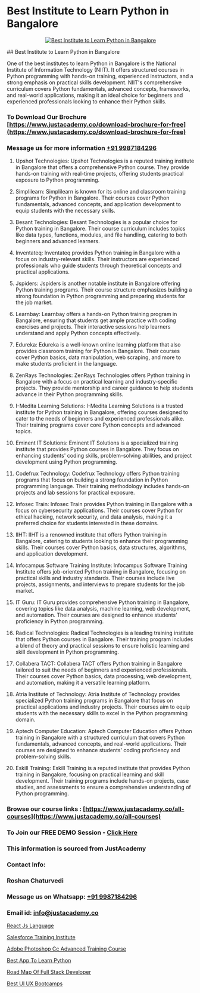 # Best Institute to Learn Python in Bangalore

<p align="center">
  <a href="https://justacademy.co/course-detail/python-training">
    <img src="https://justacademy.co/storage2/course_image/1709713400_course_image.webp" alt="Best Institute to Learn Python in Bangalore">
  </a>
</p>
## Best Institute to Learn Python in Bangalore

One of the best institutes to learn Python in Bangalore is the National Institute of Information Technology (NIIT). It offers structured courses in Python programming with hands-on training, experienced instructors, and a strong emphasis on practical skills development. NIIT's comprehensive curriculum covers Python fundamentals, advanced concepts, frameworks, and real-world applications, making it an ideal choice for beginners and experienced professionals looking to enhance their Python skills.
### To Download Our Brochure [https://www.justacademy.co/download-brochure-for-free](https://www.justacademy.co/download-brochure-for-free)
### Message us for more information [+91 9987184296](https://api.whatsapp.com/send?phone=919987184296)
1) Upshot Technologies:
Upshot Technologies is a reputed training institute in Bangalore that offers a comprehensive Python course. They provide hands-on training with real-time projects, offering students practical exposure to Python programming.

2) Simplilearn:
Simplilearn is known for its online and classroom training programs for Python in Bangalore. Their courses cover Python fundamentals, advanced concepts, and application development to equip students with the necessary skills.

3) Besant Technologies:
Besant Technologies is a popular choice for Python training in Bangalore. Their course curriculum includes topics like data types, functions, modules, and file handling, catering to both beginners and advanced learners.

4) Inventateq:
Inventateq provides Python training in Bangalore with a focus on industry-relevant skills. Their instructors are experienced professionals who guide students through theoretical concepts and practical applications.

5) Jspiders:
Jspiders is another notable institute in Bangalore offering Python training programs. Their course structure emphasizes building a strong foundation in Python programming and preparing students for the job market.

6) Learnbay:
Learnbay offers a hands-on Python training program in Bangalore, ensuring that students get ample practice with coding exercises and projects. Their interactive sessions help learners understand and apply Python concepts effectively.

7) Edureka:
Edureka is a well-known online learning platform that also provides classroom training for Python in Bangalore. Their courses cover Python basics, data manipulation, web scraping, and more to make students proficient in the language.

8) ZenRays Technologies:
ZenRays Technologies offers Python training in Bangalore with a focus on practical learning and industry-specific projects. They provide mentorship and career guidance to help students advance in their Python programming skills.

9) I-Medita Learning Solutions:
I-Medita Learning Solutions is a trusted institute for Python training in Bangalore, offering courses designed to cater to the needs of beginners and experienced professionals alike. Their training programs cover core Python concepts and advanced topics.

10) Eminent IT Solutions:
Eminent IT Solutions is a specialized training institute that provides Python courses in Bangalore. They focus on enhancing students' coding skills, problem-solving abilities, and project development using Python programming.

11) Codefrux Technology:
Codefrux Technology offers Python training programs that focus on building a strong foundation in Python programming language. Their training methodology includes hands-on projects and lab sessions for practical exposure.

12) Infosec Train:
Infosec Train provides Python training in Bangalore with a focus on cybersecurity applications. Their courses cover Python for ethical hacking, network security, and data analysis, making it a preferred choice for students interested in these domains.

13) IIHT:
IIHT is a renowned institute that offers Python training in Bangalore, catering to students looking to enhance their programming skills. Their courses cover Python basics, data structures, algorithms, and application development.

14) Infocampus Software Training Institute:
Infocampus Software Training Institute offers job-oriented Python training in Bangalore, focusing on practical skills and industry standards. Their courses include live projects, assignments, and interviews to prepare students for the job market.

15) IT Guru:
IT Guru provides comprehensive Python training in Bangalore, covering topics like data analysis, machine learning, web development, and automation. Their courses are designed to enhance students' proficiency in Python programming.

16) Radical Technologies:
Radical Technologies is a leading training institute that offers Python courses in Bangalore. Their training program includes a blend of theory and practical sessions to ensure holistic learning and skill development in Python programming.

17) Collabera TACT:
Collabera TACT offers Python training in Bangalore tailored to suit the needs of beginners and experienced professionals. Their courses cover Python basics, data processing, web development, and automation, making it a versatile learning platform.

18) Atria Institute of Technology:
Atria Institute of Technology provides specialized Python training programs in Bangalore that focus on practical applications and industry projects. Their courses aim to equip students with the necessary skills to excel in the Python programming domain.

19) Aptech Computer Education:
Aptech Computer Education offers Python training in Bangalore with a structured curriculum that covers Python fundamentals, advanced concepts, and real-world applications. Their courses are designed to enhance students' coding proficiency and problem-solving skills.

20) Eskill Training:
Eskill Training is a reputed institute that provides Python training in Bangalore, focusing on practical learning and skill development. Their training programs include hands-on projects, case studies, and assessments to ensure a comprehensive understanding of Python programming.

### Browse our course links : [https://www.justacademy.co/all-courses](https://www.justacademy.co/all-courses) 
### To Join our FREE DEMO Session - [Click Here](https://www.justacademy.co/register-for-course-demo)


### This information is sourced from JustAcademy
### Contact Info:
### Roshan Chaturvedi
### Message us on Whatsapp: [+91 9987184296](https://api.whatsapp.com/send?phone=919987184296)
### Email id: [info@justacademy.co](mailto:info@justacademy.co)
                
[React Js Language](https://www.linkedin.com/pulse/react-js-language-justacademy-coimbatore-lirbc?trackingId=CeR5jNoC6iBb3TyydpP0Ng%3D%3D&lipi=urn%3Ali%3Apage%3Ad_flagship3_company_admin%3BfmlpQlw4RxKd%2FcK9A3mwCQ%3D%3D)

[Salesforce Training Institute](https://www.linkedin.com/pulse/salesforce-training-institute-justacademy-london-qioyf?trackingId=YpSBarmTMD7zN544ZahU%2Bg%3D%3D&lipi=urn%3Ali%3Apage%3Ad_flagship3_company_admin%3BktV9tJs7QaWTumhj4BQ9XQ%3D%3D)

[Adobe Photoshop Cc Advanced Training Course](https://medium.com/@kumarishimmi99/adobe-photoshop-cc-advanced-training-course-7743130b0326)

[Best App To Learn Python](https://medium.com/@ranepooja/best-app-to-learn-python-b37dd86c8724)

[Road Map Of Full Stack Developer](https://justacademyin.github.io/Articles/Road-Map-Of-Full-Stack-Developer)

[Best UI UX Bootcamps](https://justacademyin.github.io/justacademy/best-ui-ux-bootcamps)

